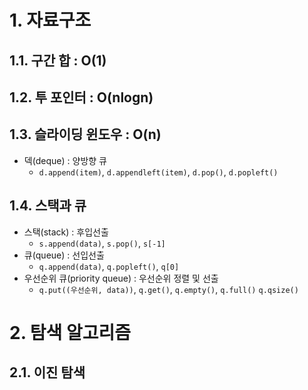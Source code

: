 # 1. 자료구조
## 1.1. 구간 합 : O(1)
## 1.2. 투 포인터 : O(nlogn)
## 1.3. 슬라이딩 윈도우 : O(n)
- 덱(deque) : 양방향 큐
  - `d.append(item)`, `d.appendleft(item)`, `d.pop()`, `d.popleft()`
## 1.4. 스택과 큐
- 스택(stack) : 후입선출
  - `s.append(data)`, `s.pop()`, `s[-1]`
- 큐(queue) : 선입선출
  - `q.append(data)`, `q.popleft()`, `q[0]`
- 우선순위 큐(priority queue) : 우선순위 정렬 및 선출
  - `q.put((우선순위, data))`, `q.get()`, `q.empty()`, `q.full()` `q.qsize()`
# 2. 탐색 알고리즘
## 2.1. 이진 탐색